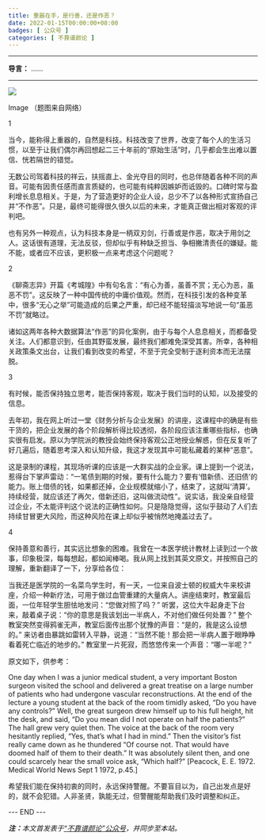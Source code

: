 ```yaml
---
title: 重器在手，是行善，还是作恶？
date: 2022-01-15T00:00:00+08:00
badges: [ 公众号 ]
categories: [ 不靠谱颜论 ]
---
```


---

**导言：** ……

---

<img src="/images/2020-06-29/code.png" style="max-width:300px"/>

Image
（题图来自网络）

1

当今，能称得上重器的，自然是科技。科技改变了世界，改变了每个人的生活习惯，以至于让我们偶尔再回想起二三十年前的“原始生活”时，几乎都会生出难以置信、恍若隔世的错觉。

无数公司驾着科技的祥云，扶摇直上、金光夺目的同时，也总伴随着各种不同的声音。可能有因责任感而直言质疑的，也可能有纯粹因嫉妒而诋毁的。口碑时常与盈利增长息息相关。于是，为了营造更好的企业人设，总少不了以各种形式宣扬自己并“不作恶”。只是，最终可能得很久很久以后的未来，才能真正做出相对客观的评判吧。

也有另外一种观点，认为科技本身是一柄双刃剑，行善或是作恶，取决于用剑之人。这话很有道理，无法反驳，但却似乎有种缺乏担当、争相撇清责任的嫌疑。能不能，或者应不应该，更积极一点来考虑这个问题呢？

2

《聊斋志异》开篇《考城隍》中有句名言：“有心为善，虽善不赏；无心为恶，虽恶不罚”。这反映了一种中国传统的中庸价值观。然而，在科技引发的各种变革中，很多“无心之举”可能造成的后果之严重，却已经不能轻描淡写地说一句“虽恶不罚”就略过。

诸如这两年各种大数据算法“作恶”的异化案例，由于与每个人息息相关，而都备受关注。人们都意识到，任由其野蛮发展，最终我们都难免深受其害。所幸，各种相关政策条文出台，让我们看到改变的希望，不至于完全受制于逐利资本而无法摆脱。

3

有时候，能否保持独立思考，能否保持客观，取决于我们当时的认知，以及接受的信息。

去年初，我在网上听过一堂《财务分析与企业发展》的讲座，这课程中的确是有些干货的，把企业发展的各个阶段解析得比较透彻，各阶段应该注重哪些指标，也确实很有启发。原以为学院派的教授会始终保持客观公正地授业解惑，但在反复听了好几遍后，随着思考深入和认知升级，我这才发现其中可能私藏着的某种“恶意”。

这是录制的课程，其现场听课的应该是一大群实战的企业家。课上提到一个说法，惹得台下掌声雷动：“一笔债到期的时候，要有什么能力？要有‘借新债、还旧债’的能力。账上借债的钱，如果都还掉，企业规模就缩小了，结束了，这就叫‘清算’。持续经营，就应该还了再欠，借新还旧，这叫做流动性”。说实话，我没亲自经营过企业，不太能评判这个说法的正确性如何。只是隐隐觉得，这似乎鼓动了人们去持续甘冒更大风险，而这种风险在课上却似乎被悄然地掩盖过去了。

4

保持善意和善行，其实远比想象的困难。我曾在一本医学统计教材上读到过一个故事，印象极深，每每想起，都如闻棒喝。我从网上找到其英文原文，并按照自己的理解，重新翻译了一下，分享给各位：

当我还是医学院的一名菜鸟学生时，有一天，一位来自波士顿的权威大牛来校讲座，介绍一种新疗法，可用于做过血管重建的大量病人。讲座结束时，教室最后面，一位年轻学生胆怯地发问：“您做对照了吗？” 听罢，这位大牛起身走下台来，敲着桌子说：“你的意思是我该划出一半病人，不对他们做任何处置？” 整个教室突然变得鸦雀无声，教室后面传出那个犹豫的声音：“是的，我是这么设想的。” 来访者由暴跳如雷转入平静，说道：“当然不能！那会把一半病人置于眼睁睁看着死亡临近的地步的。” 教室里一片死寂，而悠悠传来一个声音：“哪一半呢？”

原文如下，供参考：

One day when I was a junior medical student, a very important Boston surgeon visited the school and delivered a great treatise on a large number of patients who had undergone vascular reconstructions. At the end of the lecture a young student at the back of the room timidly asked, “Do you have any controls?” Well, the great surgeon drew himself up to his full height, hit the desk, and said, “Do you mean did I not operate on half the patients?” The hall grew very quiet then. The voice at the back of the room very hesitantly replied, “Yes, that’s what I had in mind.” Then the visitor’s fist really came down as he thundered “Of course not. That would have doomed half of them to their death.” It was absolutely silent then, and one could scarcely hear the small voice ask, “Which half?” [Peacock, E. E. 1972. Medical World News Sept 1 1972, p.45.]

希望我们能在保持初衷的同时，永远保持警醒。不要盲目以为，自己出发点是好的，就不会犯错。人非圣贤，孰能无过，但警醒能帮助我们及时调整和纠正。

<div class="p-5 text-center">--- END ---</div>

<i><b>注：</b>本文首发表于[“不靠谱颜论”公众号](https://mp.weixin.qq.com/s/hsautJDee-QYlkOArgZa8g)，并同步至本站。</i>
